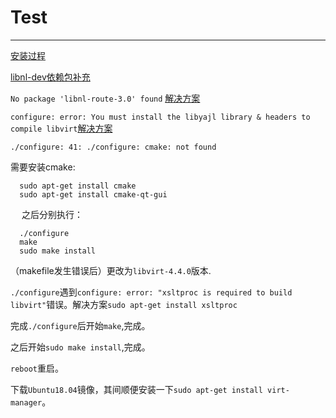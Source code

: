 # Test

--------------

[安装过程](https://blog.csdn.net/xiaohui5319/article/details/11284111)

[libnl-dev依赖包补充](https://blog.csdn.net/ever_peng/article/details/80161863)

`No package 'libnl-route-3.0' found` [解决方案](https://stackoverflow.com/questions/16737351/jhbuild-install-networkmanager-ubuntu-13-04)

`configure: error: You must install the libyajl library & headers to compile libvirt`[解决方案](https://blog.51cto.com/itech/1812394?utm_source=oschina-app)

`./configure: 41: ./configure: cmake: not found`

需要安装cmake:

```
  sudo apt-get install cmake
  sudo apt-get install cmake-qt-gui
```
&emsp; 之后分别执行：

```
  ./configure
  make
  sudo make install
```
（makefile发生错误后）更改为`libvirt-4.4.0`版本.

`./configure`遇到`configure: error: "xsltproc is required to build libvirt"`错误。解决方案`sudo apt-get install xsltproc`

完成`./configure`后开始`make`,完成。

之后开始`sudo make install`,完成。

`reboot`重启。

下载`Ubuntu18.04`镜像，其间顺便安装一下`sudo apt-get install virt-manager`。










